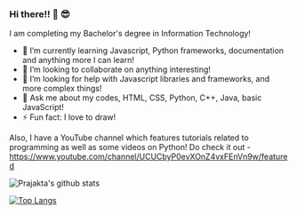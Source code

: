 <!--
**PrajaktaSathe/PrajaktaSathe** is a ✨ _special_ ✨ repository because its `README.md` (this file) appears on your GitHub profile.

Here are some ideas to get you started:

- 🔭 I’m currently working on ...
- 🌱 I’m currently learning ...
- 👯 I’m looking to collaborate on ...
- 🤔 I’m looking for help with ...
- 💬 Ask me about ...
- 📫 How to reach me: ...
- 😄 Pronouns: ...
- ⚡ Fun fact: ...
-->
### Hi there!! 👋 😎

I am completing my Bachelor's degree in Information Technology! 
<!-- I know some HTML and CSS, along with Python, C++, and Java! Of course I still have a lot to learn...  So...yeah! I'm trying to learn new things too along with mastering the stuff I already know!! 😄 -->

- 🌱 I’m currently learning Javascript, Python frameworks, documentation and anything more I can learn!
- 👯 I’m looking to collaborate on anything interesting!
- 🤔 I’m looking for help with Javascript libraries and frameworks, and more complex things!
- 💬 Ask me about my codes, HTML, CSS, Python, C++, Java, basic JavaScript!
- ⚡ Fun fact: I love to draw!

Also, I have a YouTube channel which features tutorials related to programming as well as some videos on Python! Do check it out - https://www.youtube.com/channel/UCUCbyP0evXOnZ4vxFEnVn9w/featured

![Prajakta's github stats](https://github-readme-stats.vercel.app/api?username=PrajaktaSathe&show_icons=true&theme=highcontrast)

[![Top Langs](https://github-readme-stats.vercel.app/api/top-langs/?username=PrajaktaSathe)](https://github.com/PrajaktaSathe/github-readme-stats)




 
